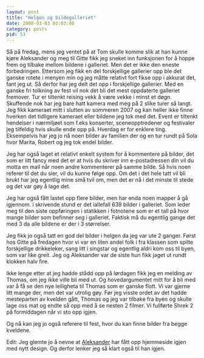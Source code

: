 ```yaml
---
layout: post
title: "Helgen og bildegalleriet"
date: 2008-03-03 03:03:08
category: posts
pid: 53
---
```

Så på fredag, mens jeg ventet på at Tom skulle komme slik at han kunne kjøre Aleksander og meg til Gitte fikk jeg sneket inn funksjonen for å hoppe frem og tilbake mellom bildene i galleriet. Men det er ikke den eneste forbedringen. Ettersom jeg fikk en del forskjellige gallerier opp ble det ganske rotete i menyen min og jeg måtte relativt fort fikse opp i akkurat det, fant jeg ut. Så derfor har jeg delt det opp i forskjellige gallerier. Med en ganske fri tolkning av fest vil nok det bli det mest oppdaterte galleriet fremover. Tur er tiltenkt reising vekk å være vekke i minst et døgn. Skuffende nok har jeg bare hatt kamera med meg på 2 slike turer så langt. Jeg fikk kameraet mitt i slutten av sommeren 2007 og kan heller ikke finne hverken det tidligere kameraet eller bildene jeg tok med det. Event er tiltenkt hendelser i nærmiljøet som f.eks konserter, sceneopptredener og festivaler jeg tilfeldig hvis skulle ende opp på. Hverdag er for enklere ting. Eksempelvis har jeg jo nå noen bilder av familien der og en tur rundt på Sola hvor Marita, Robert og jeg tok endel bilder.

Jeg har også laget et relativt enkelt system for å kommentere på bilder, det som er litt fancy med det er at hvis du skriver inn e-postadressen din vil du motta en mail når noen andre kommenterer på samme bilde. Så hvis noen referer til det du sier, vil du kunne følge opp. Om det i det hele tatt vil bli brukt har jeg egentlig mine små tvil om, men det er nå i det minste til stede og det var gøy å lage det.

Jeg har også fått lastet opp flere bilder, men har enda noen mapper å gå igjennom. i skrivende stund er det iallefall 639 bilder i galleriet. Som leder meg til den siste oppføringen i statikken i fotnotene som er et tall på hvor mange bilder som befinner seg i galleriet. Faktisk må du egentlig gange det med 3 da alle bildene er der i 3 størrelser. 

Jeg fikk jo også tatt en god del bilder i helgen da jeg var ute 2 ganger. Først hos Gitte på fredagen hvor vi var en liten andel folk i fra klassen som spilte forskjellige drikkeleker, sang litt i singstar og egentlig aldri kom oss til byen, som var like greit. Jeg og Aleksander var de siste hun fikk jaget ut rundt klokken halv fire. 

Ikke lenge etter at jeg hadde stådd opp på lørdagen fikk jeg en melding av Thomas, om jeg ikke ville bli med ut. Og hovedargumentet mitt for å bli med var å få se den nye leiligheta til Thomas som er ganske flott. Vi var gjerne litt mange der, men det var utrolig gøy. Før jeg visste ordet av det hadde mesteparten av kvelden gått, Thomas og jeg var tilbake fra byen og skulle lage oss mat og endte så opp med å se nesten 2 filmer. Vi fullførte Shrek 2 på formiddagen når vi sto opp igjen. 

Og nå kan jeg jo også referere til fest, hvor du kan finne bilder fra begge kveldene. 

Edit: Jeg glemte jo å nevne at [Aleksander][1] har fått opp hjemmeside igjen med nytt design. Og derfor lenker jeg så klart også til han igjen.

 [1]: http://amvfx.com